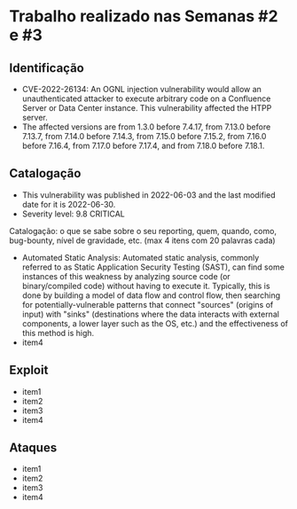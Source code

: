 
# Trabalho realizado nas Semanas #2 e #3

## Identificação 

- CVE-2022-26134: An OGNL injection vulnerability would allow an unauthenticated attacker to execute arbitrary code on a Confluence Server or Data Center instance. This vulnerability affected the HTPP server.
- The affected versions are from 1.3.0 before 7.4.17, from 7.13.0 before 7.13.7, from 7.14.0 before 7.14.3, from 7.15.0 before 7.15.2, from 7.16.0 before 7.16.4, from 7.17.0 before 7.17.4, and from 7.18.0 before 7.18.1.


## Catalogação

- This vulnerability was published in 2022-06-03 and the last modified date for it is 2022-06-30.
- Severity level: 9.8 CRITICAL


Catalogação: o que se sabe sobre o seu reporting, quem, quando, como, bug-bounty, nível de gravidade, etc. (max 4 itens com 20 palavras cada)


- Automated Static Analysis:
Automated static analysis, commonly referred to as Static Application Security Testing (SAST), can find some instances of this weakness by analyzing source code (or binary/compiled code) without having to execute it. Typically, this is done by building a model of data flow and control flow, then searching for potentially-vulnerable patterns that connect "sources" (origins of input) with "sinks" (destinations where the data interacts with external components, a lower layer such as the OS, etc.) and the effectiveness of this method is high.
- item4

## Exploit

- item1
- item2
- item3
- item4

## Ataques

- item1
- item2
- item3
- item4
